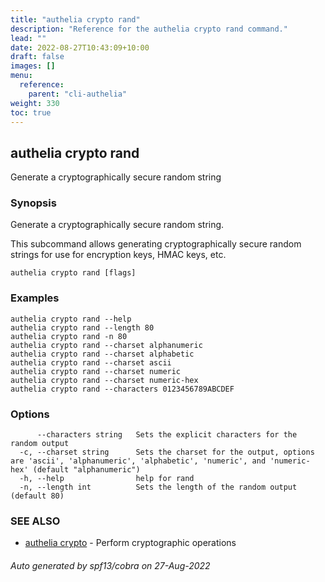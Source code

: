 ```yaml
---
title: "authelia crypto rand"
description: "Reference for the authelia crypto rand command."
lead: ""
date: 2022-08-27T10:43:09+10:00
draft: false
images: []
menu:
  reference:
    parent: "cli-authelia"
weight: 330
toc: true
---
```


## authelia crypto rand

Generate a cryptographically secure random string

### Synopsis

Generate a cryptographically secure random string.

This subcommand allows generating cryptographically secure random strings for use for encryption keys, HMAC keys, etc.

```
authelia crypto rand [flags]
```

### Examples

```
authelia crypto rand --help
authelia crypto rand --length 80
authelia crypto rand -n 80
authelia crypto rand --charset alphanumeric
authelia crypto rand --charset alphabetic
authelia crypto rand --charset ascii
authelia crypto rand --charset numeric
authelia crypto rand --charset numeric-hex
authelia crypto rand --characters 0123456789ABCDEF
```

### Options

```
      --characters string   Sets the explicit characters for the random output
  -c, --charset string      Sets the charset for the output, options are 'ascii', 'alphanumeric', 'alphabetic', 'numeric', and 'numeric-hex' (default "alphanumeric")
  -h, --help                help for rand
  -n, --length int          Sets the length of the random output (default 80)
```

### SEE ALSO

* [authelia crypto](authelia_crypto.md)	 - Perform cryptographic operations

###### Auto generated by spf13/cobra on 27-Aug-2022
